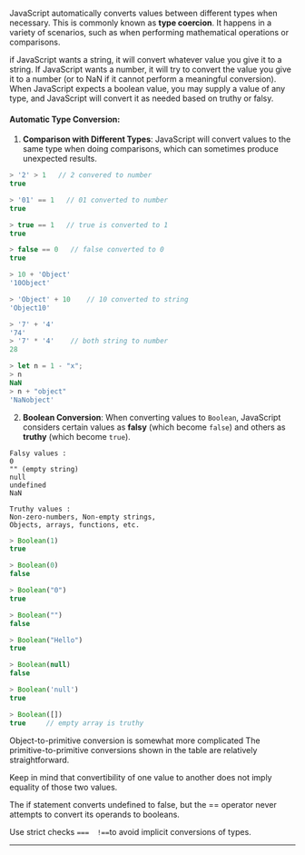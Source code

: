 
JavaScript automatically converts values between different types when necessary. This is commonly known as **type coercion**. It happens in a variety of scenarios, such as when performing mathematical operations or comparisons.

if JavaScript wants a string, it will convert whatever value you give it to a string. If
JavaScript wants a number, it will try to convert the value you give it to a number (or
to NaN if it cannot perform a meaningful conversion).
When JavaScript expects a boolean value, you may supply a value of any
type, and JavaScript will convert it as needed based on truthy or falsy.


#### Automatic Type Conversion:

1. **Comparison with Different Types**:
   JavaScript will convert values to the same type when doing comparisons, which can sometimes produce unexpected results.

```js
> '2' > 1   // 2 convered to number
true

> '01' == 1   // 01 converted to number  
true

> true == 1   // true is converted to 1
true

> false == 0   // false converted to 0
true

> 10 + 'Object'
'10Object'

> 'Object' + 10    // 10 converted to string
'Object10'

> '7' + '4'
'74'
> '7' * '4'    // both string to number
28

> let n = 1 - "x";
> n
NaN
> n + "object"
'NaNobject'
```

2. **Boolean Conversion**:
   When converting values to `Boolean`, JavaScript considers certain values as **falsy** (which become `false`) and others as **truthy** (which become `true`).

```
Falsy values :
0
"" (empty string)
null
undefined
NaN

Truthy values :
Non-zero-numbers, Non-empty strings,
Objects, arrays, functions, etc.
```

```js
> Boolean(1)
true

> Boolean(0)
false

> Boolean("0")
true

> Boolean("")
false

> Boolean("Hello")
true

> Boolean(null)
false

> Boolean('null')
true

> Boolean([])
true     // empty array is truthy
```

Object-to-primitive conversion is somewhat more complicated
The primitive-to-primitive conversions shown in the table are relatively straightforward.

Keep in mind that convertibility of one value to another does not imply equality of those two values.

The if statement converts undefined to false, but the == operator never
attempts to convert its operands to booleans.

Use strict checks `===  !==`to avoid implicit conversions of types.




---


